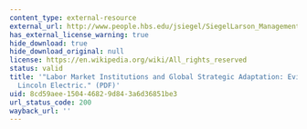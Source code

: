 ```yaml
---
content_type: external-resource
external_url: http://www.people.hbs.edu/jsiegel/SiegelLarson_ManagementScience_2009.pdf
has_external_license_warning: true
hide_download: true
hide_download_original: null
license: https://en.wikipedia.org/wiki/All_rights_reserved
status: valid
title: '"Labor Market Institutions and Global Strategic Adaptation: Evidence from
  Lincoln Electric." (PDF)'
uid: 8cd59aee-1504-4682-9d84-3a6d36851be3
url_status_code: 200
wayback_url: ''
---
```

